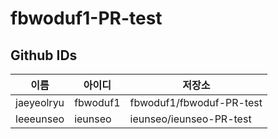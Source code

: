 # fbwoduf1-PR-test

## Github IDs

| 이름 | 아이디       | 저장소                   |
|-----|---------------|--------------------------|
|jaeyeolryu| fbwoduf1 | fbwoduf1/fbwoduf-PR-test |
|leeeunseo| ieunseo | ieunseo/ieunseo-PR-test | 
